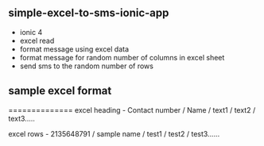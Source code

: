 ## simple-excel-to-sms-ionic-app

* ionic 4
* excel read
* format message using excel data
* format message for random number of columns in excel sheet 
* send sms to the random number of rows


## sample excel format
==============
excel heading -    Contact number  /	Name	/ text1 / text2 / text3.....

excel rows    -    2135648791      / sample name / test1 / test2 / test3......


